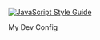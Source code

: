 [![JavaScript Style Guide](https://img.shields.io/badge/code_style-standard-brightgreen.svg)](https://standardjs.com)

My Dev Config
